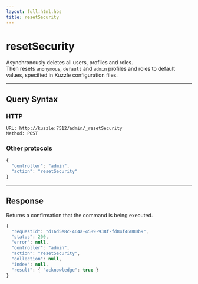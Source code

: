 ```yaml
---
layout: full.html.hbs
title: resetSecurity
---
```


# resetSecurity

<SinceBadge version="1.4.0" />

Asynchronously deletes all users, profiles and roles.  
Then resets `anonymous`, `default` and `admin` profiles and roles to default values, specified in Kuzzle configuration files.

---

## Query Syntax

### HTTP

```http
URL: http://kuzzle:7512/admin/_resetSecurity
Method: POST
```

### Other protocols

```js
{
  "controller": "admin",
  "action": "resetSecurity"
}
```

---

## Response

Returns a confirmation that the command is being executed.

```js
{
  "requestId": "d16d5e8c-464a-4589-938f-fd84f46080b9",
  "status": 200,
  "error": null,
  "controller": "admin",
  "action": "resetSecurity",
  "collection": null,
  "index": null,
  "result": { "acknowledge": true }
}
```
